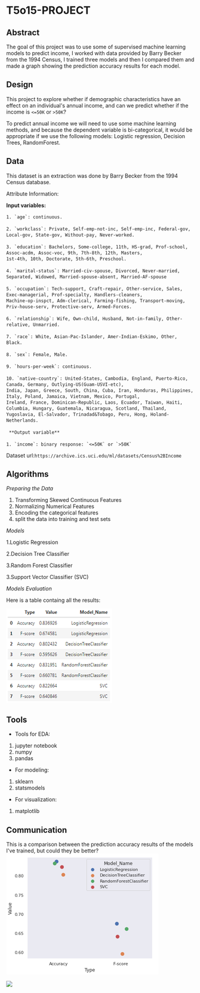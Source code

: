 # T5o15-PROJECT

## Abstract
The goal of this project was to use some of supervised machine learning models to predict income, I worked with data provided by Barry Becker from the 1994 Census, I trained three models and then I compared them and made a graph showing the prediction accuracy results for each model.
## Design
This project to explore whether if demographic characteristics have an effect on an individual's annual income, and can we predict whether if the income is `<=50K` or `>50K`?

To predict annual income we will need to use some machine learning methods, and because the dependent variable is bi-categorical, it would be appropriate if we use the following models: Logistic regression, Decision Trees, RandomForest.

## Data
This dataset is an extraction was done by Barry Becker from the 1994 Census database.

  Attribute Information:
 
 **Input variables:**
 
    1. `age`: continuous.
    
    2. `workclass`: Private, Self-emp-not-inc, Self-emp-inc, Federal-gov, Local-gov, State-gov, Without-pay, Never-worked.
    
    3. `education`: Bachelors, Some-college, 11th, HS-grad, Prof-school, Assoc-acdm, Assoc-voc, 9th, 7th-8th, 12th, Masters, 
    1st-4th, 10th, Doctorate, 5th-6th, Preschool.
    
    4. `marital-status`: Married-civ-spouse, Divorced, Never-married, Separated, Widowed, Married-spouse-absent, Married-AF-spouse
    
    5. `occupation`: Tech-support, Craft-repair, Other-service, Sales, Exec-managerial, Prof-specialty, Handlers-cleaners, 
    Machine-op-inspct, Adm-clerical, Farming-fishing, Transport-moving, Priv-house-serv, Protective-serv, Armed-Forces.
    
    6. `relationship`: Wife, Own-child, Husband, Not-in-family, Other-relative, Unmarried.
    
    7. `race`: White, Asian-Pac-Islander, Amer-Indian-Eskimo, Other, Black.
 
    8. `sex`: Female, Male.
    
    9. `hours-per-week`: continuous.
    
    10. `native-country`: United-States, Cambodia, England, Puerto-Rico, Canada, Germany, Outlying-US(Guam-USVI-etc), 
    India, Japan, Greece, South, China, Cuba, Iran, Honduras, Philippines, Italy, Poland, Jamaica, Vietnam, Mexico, Portugal,
    Ireland, France, Dominican-Republic, Laos, Ecuador, Taiwan, Haiti, Columbia, Hungary, Guatemala, Nicaragua, Scotland, Thailand,
    Yugoslavia, El-Salvador, Trinadad&Tobago, Peru, Hong, Holand-Netherlands.
   
     **Output variable**
  
    1. `income`: binary response: `<=50K` or `>50K`

  Dataset url:`https://archive.ics.uci.edu/ml/datasets/Census%2BIncome`
  
## Algorithms

*Preparing the Data*
1. Transforming Skewed Continuous Features
2. Normalizing Numerical Features
3. Encoding the categorical features
4.  split the data into training and test sets

*Models*
  
 1.Logistic Regression
 
 2.Decision Tree Classifier
 
 3.Random Forest Classifier
 
 3.Support Vector Classifier (SVC)
 
*Models Evaluation*
  
 Here is a table containg all the results:
 
 ![table](https://github.com/shahadl/T5o15-PROJECT/blob/main/images/1.PNG)

## Tools
* Tools for EDA:
1. jupyter notebook
2. numpy
3. pandas

* For modeling:
1. sklearn
2. statsmodels

* For visualization:
1. matplotlib

## Communication

This is a comparison between the prediction accuracy results of the models I've trained, but could they be better?
 ![table](https://github.com/shahadl/T5o15-PROJECT/blob/main/images/2.PNG)

<img src="dashboard.png" width=500>
